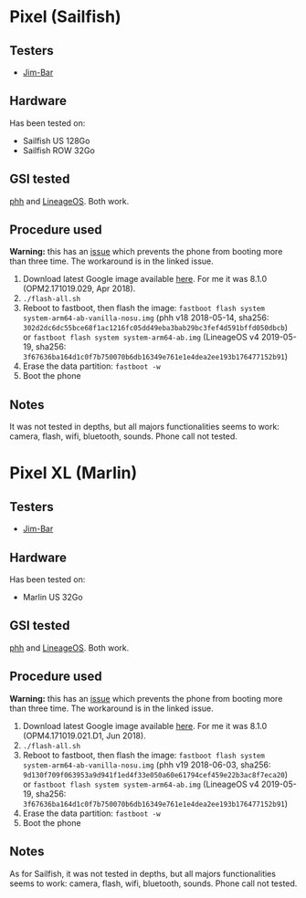 # Pixel (Sailfish)

## Testers

* [Jim-Bar](https://github.com/Jim-Bar)

## Hardware

Has been tested on:
* Sailfish US 128Go
* Sailfish ROW 32Go

## GSI tested

[phh](https://forum.xda-developers.com/project-treble/trebleenabled-device-development/experimental-phh-treble-t3709659) and [LineageOS](https://forum.xda-developers.com/project-treble/trebleenabled-device-development/lineage-phh-treble-t3767690). Both work.

## Procedure used

**Warning:** this has an [issue](https://github.com/phhusson/treble_experimentations/issues/55) which prevents the phone from booting more than three time. The workaround is in the linked issue.

1. Download latest Google image available [here](https://developers.google.com/android/images#sailfish). For me it was 8.1.0 (OPM2.171019.029, Apr 2018).
2. `./flash-all.sh`
3. Reboot to fastboot, then flash the image: `fastboot flash system system-arm64-ab-vanilla-nosu.img` (phh v18 2018-05-14, sha256: `302d2dc6dc55bce68f1ac1216fc05dd49eba3bab29bc3fef4d591bffd050dbcb`) or `fastboot flash system system-arm64-ab.img` (LineageOS v4 2019-05-19, sha256: `3f67636ba164d1c0f7b750070b6db16349e761e1e4dea2ee193b176477152b91`)
4. Erase the data partition: `fastboot -w`
5. Boot the phone

## Notes

It was not tested in depths, but all majors functionalities seems to work: camera, flash, wifi, bluetooth, sounds. Phone call not tested.

# Pixel XL (Marlin)

## Testers

* [Jim-Bar](https://github.com/Jim-Bar)

## Hardware

Has been tested on:
* Marlin US 32Go

## GSI tested

[phh](https://forum.xda-developers.com/project-treble/trebleenabled-device-development/experimental-phh-treble-t3709659) and [LineageOS](https://forum.xda-developers.com/project-treble/trebleenabled-device-development/lineage-phh-treble-t3767690). Both work.

## Procedure used

**Warning:** this has an [issue](https://github.com/phhusson/treble_experimentations/issues/55) which prevents the phone from booting more than three time. The workaround is in the linked issue.

1. Download latest Google image available [here](https://developers.google.com/android/images#marlin). For me it was 8.1.0 (OPM4.171019.021.D1, Jun 2018).
2. `./flash-all.sh`
3. Reboot to fastboot, then flash the image: `fastboot flash system system-arm64-ab-vanilla-nosu.img` (phh v19 2018-06-03, sha256: `9d130f709f063953a9d941f1ed4f33e050a60e61794cef459e22b3ac8f7eca20`) or `fastboot flash system system-arm64-ab.img` (LineageOS v4 2019-05-19, sha256: `3f67636ba164d1c0f7b750070b6db16349e761e1e4dea2ee193b176477152b91`)
4. Erase the data partition: `fastboot -w`
5. Boot the phone

## Notes

As for Sailfish, it was not tested in depths, but all majors functionalities seems to work: camera, flash, wifi, bluetooth, sounds. Phone call not tested.